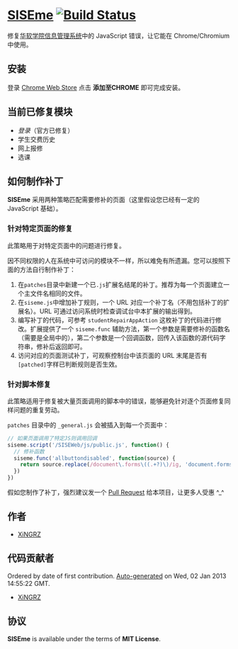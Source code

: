 [SISEme](https://chrome.google.com/webstore/detail/siseme/npiceomhacgepmjpbjaigilkaedhcejc) [![Build Status](https://travis-ci.org/xingrz/siseme.png)](https://travis-ci.org/xingrz/siseme)
==========

修复[华软学院信息管理系统](http://class.sise.com.cn:7001/sise)中的 JavaScript 错误，让它能在 Chrome/Chromium 中使用。


## 安装

登录 [Chrome Web Store](https://chrome.google.com/webstore/detail/siseme/npiceomhacgepmjpbjaigilkaedhcejc) 点击 **添加至CHROME** 即可完成安装。


## 当前已修复模块

- _登录_（官方已修复）
- 学生交费历史
- 网上报修
- 选课


## 如何制作补丁

**SISEme** 采用两种策略匹配需要修补的页面（这里假设您已经有一定的 JavaScript 基础）。

### 针对特定页面的修复

此策略用于对特定页面中的问题进行修复。

因不同权限的人在系统中可访问的模块不一样，所以难免有所遗漏。您可以按照下面的方法自行制作补丁：

1. 在`patches`目录中新建一个已`.js`扩展名结尾的补丁。推荐为每一个页面建立一个主文件名相同的文件。
2. 在`siseme.js`中增加补丁规则，一个 URL 对应一个补丁名（不用包括补丁的扩展名）。URL 可通过访问系统时检查调试台中本扩展的输出得到。
3. 编写补丁的代码，可参考 `studentRepairAppAction` 这枚补丁的代码进行修改。扩展提供了一个 `siseme.func` 辅助方法，第一个参数是需要修补的函数名（需要是全局中的），第二个参数是一个回调函数，回传入该函数的源代码字符串，修补后返回即可。
4. 访问对应的页面测试补丁，可观察控制台中该页面的 URL 末尾是否有`[patched]`字样已判断规则是否生效。

### 针对脚本修复

此策略适用于修复被大量页面调用的脚本中的错误，能够避免针对逐个页面修复同样问题的重复劳动。

`patches` 目录中的 `_general.js` 会被插入到每一个页面中：

```js
// 如果页面调用了特定JS则调用回调
siseme.script('/SISEWeb/js/public.js', function() {
  // 修补函数
  siseme.func('allbuttondisabled', function(source) {
    return source.replace(/document\.forms\((.+?)\)/ig, 'document.forms[$1]')
  })
})
```


假如您制作了补丁，强烈建议发一个 [Pull Request](https://help.github.com/articles/fork-a-repo) 给本项目，让更多人受惠 ^_^


## 作者

- [XiNGRZ](https://github.com/xingrz)


## 代码贡献者

Ordered by date of first contribution. [Auto-generated](https://github.com/xingrz/node-contributors) on Wed, 02 Jan 2013 14:55:22 GMT.

- [XiNGRZ](https://github.com/xingrz)


## 协议

**SISEme** is available under the terms of **MIT License**.
